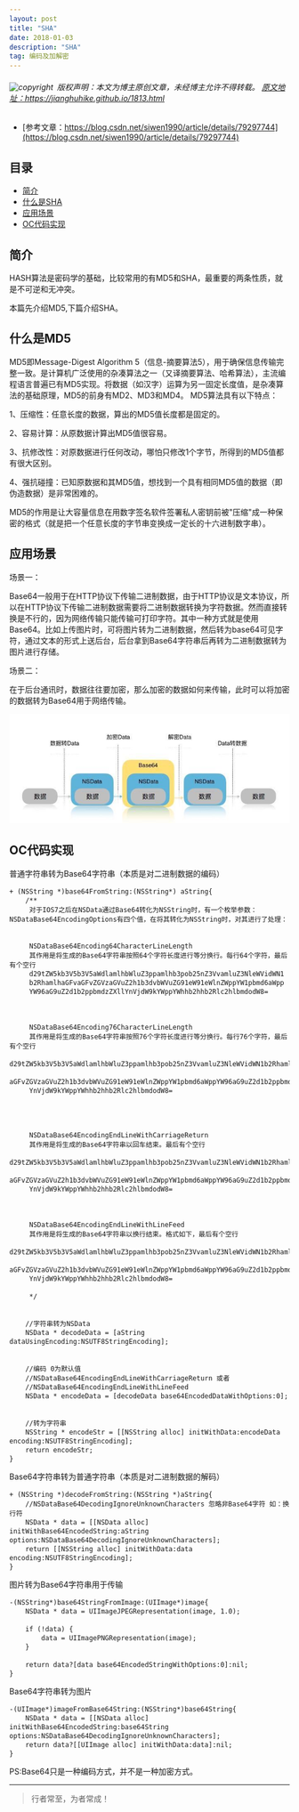 ```yaml
---
layout: post
title: "SHA"
date: 2018-01-03 
description: "SHA"
tag: 编码及加解密
---
```



<h6>
  <img src="https://robotkang-1257995526.cos.ap-chengdu.myqcloud.com/icon/copyright.png" alt="copyright" style="display:inline;margin-bottom: -5px;" width="20" height="20"> 版权声明：本文为博主原创文章，未经博主允许不得转载。

  <a target="_blank" href="https://jianghuhike.github.io/1813.html">
  原文地址：https://jianghuhike.github.io/1813.html 
  </a>
</h6>


- [参考文章：https://blog.csdn.net/siwen1990/article/details/79297744](https://blog.csdn.net/siwen1990/article/details/79297744)

## 目录
* [简介](#content0)
* [什么是SHA](#content1)
* [应用场景](#content2)
* [OC代码实现](#content3)


## <a id="content0"></a> 简介
HASH算法是密码学的基础，比较常用的有MD5和SHA，最重要的两条性质，就是不可逆和无冲突。

本篇先介绍MD5,下篇介绍SHA。

## <a id="content1"></a> 什么是MD5
MD5即Message-Digest Algorithm 5（信息-摘要算法5），用于确保信息传输完整一致。是计算机广泛使用的杂凑算法之一（又译摘要算法、哈希算法），主流编程语言普遍已有MD5实现。将数据（如汉字）运算为另一固定长度值，是杂凑算法的基础原理，MD5的前身有MD2、MD3和MD4。
MD5算法具有以下特点：

1、压缩性：任意长度的数据，算出的MD5值长度都是固定的。

2、容易计算：从原数据计算出MD5值很容易。

3、抗修改性：对原数据进行任何改动，哪怕只修改1个字节，所得到的MD5值都有很大区别。

4、强抗碰撞：已知原数据和其MD5值，想找到一个具有相同MD5值的数据（即伪造数据）是非常困难的。

MD5的作用是让大容量信息在用数字签名软件签署私人密钥前被"压缩"成一种保密的格式（就是把一个任意长度的字节串变换成一定长的十六进制数字串）。



## <a id="content2"></a> 应用场景
场景一：

Base64一般用于在HTTP协议下传输二进制数据，由于HTTP协议是文本协议，所以在HTTP协议下传输二进制数据需要将二进制数据转换为字符数据。然而直接转换是不行的，因为网络传输只能传输可打印字符。其中一种方式就是使用Base64。比如上传图片时，可将图片转为二进制数据，然后转为base64可见字符，通过文本的形式上送后台，后台拿到Base64字符串后再转为二进制数据转为图片进行存储。

场景二：

在于后台通讯时，数据往往要加密，那么加密的数据如何来传输，此时可以将加密的数据转为Base64用于网络传输。

<img src="/images/encrypted/base644.jpeg" alt="img">


## <a id="content3"></a> OC代码实现
普通字符串转为Base64字符串（本质是对二进制数据的编码）
```objc
+ (NSString *)base64FromString:(NSString*) aString{
    /**
     对于IOS7之后在NSData通过Base64转化为NSString时，有一个枚举参数：NSDataBase64EncodingOptions有四个值，在将其转化为NSString时，对其进行了处理：
     

     NSDataBase64Encoding64CharacterLineLength      
     其作用是将生成的Base64字符串按照64个字符长度进行等分换行。每行64个字符，最后有个空行
     d29tZW5kb3V5b3V5aWdlamlhbWluZ3ppamlhb3pob25nZ3VvamluZ3NleWVidWN1
     b2RhamlhaGFvaGFvZGVzaGVuZ2h1b3dvbWVuZG91eW91eWlnZWppYW1pbmd6aWpp
     YW96aG9uZ2d1b2ppbmdzZXllYnVjdW9kYWppYWhhb2hhb2Rlc2hlbmdodW8=


     
     NSDataBase64Encoding76CharacterLineLength      
     其作用是将生成的Base64字符串按照76个字符长度进行等分换行。每行76个字符，最后有个空行
     d29tZW5kb3V5b3V5aWdlamlhbWluZ3ppamlhb3pob25nZ3VvamluZ3NleWVidWN1b2RhamlhaGFv
     aGFvZGVzaGVuZ2h1b3dvbWVuZG91eW91eWlnZWppYW1pbmd6aWppYW96aG9uZ2d1b2ppbmdzZXll
     YnVjdW9kYWppYWhhb2hhb2Rlc2hlbmdodW8=



     
     NSDataBase64EncodingEndLineWithCarriageReturn  
     其作用是将生成的Base64字符串以回车结束。最后有个空行
     d29tZW5kb3V5b3V5aWdlamlhbWluZ3ppamlhb3pob25nZ3VvamluZ3NleWVidWN1b2RhamlhaGFv
     aGFvZGVzaGVuZ2h1b3dvbWVuZG91eW91eWlnZWppYW1pbmd6aWppYW96aG9uZ2d1b2ppbmdzZXll
     YnVjdW9kYWppYWhhb2hhb2Rlc2hlbmdodW8=


     
     NSDataBase64EncodingEndLineWithLineFeed        
     其作用是将生成的Base64字符串以换行结束。格式如下，最后有个空行
     d29tZW5kb3V5b3V5aWdlamlhbWluZ3ppamlhb3pob25nZ3VvamluZ3NleWVidWN1b2RhamlhaGFv
     aGFvZGVzaGVuZ2h1b3dvbWVuZG91eW91eWlnZWppYW1pbmd6aWppYW96aG9uZ2d1b2ppbmdzZXll
     YnVjdW9kYWppYWhhb2hhb2Rlc2hlbmdodW8=

     */
    
    
    //字符串转为NSData
    NSData * decodeData = [aString dataUsingEncoding:NSUTF8StringEncoding];
    

    //编码 0为默认值 
    //NSDataBase64EncodingEndLineWithCarriageReturn 或者 
    //NSDataBase64EncodingEndLineWithLineFeed
    NSData * encodeData = [decodeData base64EncodedDataWithOptions:0];


    //转为字符串
    NSString * encodeStr = [[NSString alloc] initWithData:encodeData encoding:NSUTF8StringEncoding];
    return encodeStr;
}
```

Base64字符串转为普通字符串（本质是对二进制数据的解码）
```objc
+ (NSString *)decodeFromString:(NSString *)aString{
    //NSDataBase64DecodingIgnoreUnknownCharacters 忽略非Base64字符 如：换行符
    NSData * data = [[NSData alloc] initWithBase64EncodedString:aString options:NSDataBase64DecodingIgnoreUnknownCharacters];
    return [[NSString alloc] initWithData:data encoding:NSUTF8StringEncoding];
}
```

图片转为Base64字符串用于传输
```objc
-(NSString*)base64StringFromImage:(UIImage*)image{
    NSData * data = UIImageJPEGRepresentation(image, 1.0);
    
    if (!data) {
        data = UIImagePNGRepresentation(image);
    }
    
    return data?[data base64EncodedStringWithOptions:0]:nil;
}
```

Base64字符串转为图片
```objc
-(UIImage*)imageFromBase64String:(NSString*)base64String{
    NSData * data = [[NSData alloc] initWithBase64EncodedString:base64String options:NSDataBase64DecodingIgnoreUnknownCharacters];
    return data?[[UIImage alloc] initWithData:data]:nil;
}
```


PS:Base64只是一种编码方式，并不是一种加密方式。

----------
>  行者常至，为者常成！


